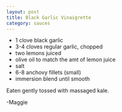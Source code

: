```yaml
---
layout: post
title: Black Garlic Vinaigrette
category: sauces
---
```


* 1 clove black garlic
* 3-4 cloves regular garlic, chopped
* two lemons juiced
* olive oil to match the amt of lemon juice
* salt
* 6-8 anchovy fillets (small)
* immersion blend until smooth

Eaten gently tossed with massaged kale.

-Maggie
